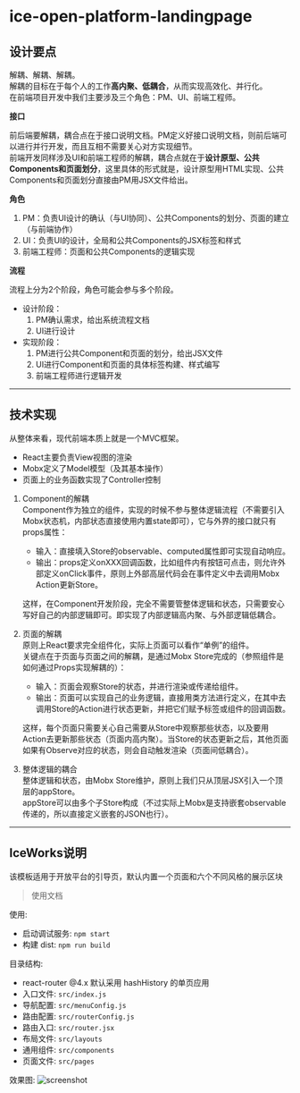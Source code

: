 # ice-open-platform-landingpage

## 设计要点

解耦、解耦、解耦。  
解耦的目标在于每个人的工作**高内聚、低耦合**，从而实现高效化、并行化。  
在前端项目开发中我们主要涉及三个角色：PM、UI、前端工程师。  

**接口**  

前后端要解耦，耦合点在于接口说明文档。PM定义好接口说明文档，则前后端可以进行并行开发，而且互相不需要关心对方实现细节。  
前端开发同样涉及UI和前端工程师的解耦，耦合点就在于**设计原型、公共Components和页面划分**，这里具体的形式就是，设计原型用HTML实现、公共Components和页面划分直接由PM用JSX文件给出。

**角色**  

1. PM：负责UI设计的确认（与UI协同）、公共Components的划分、页面的建立（与前端协作）  
2. UI：负责UI的设计，全局和公共Components的JSX标签和样式  
3. 前端工程师：页面和公共Components的逻辑实现  

**流程**  

流程上分为2个阶段，角色可能会参与多个阶段。  

* 设计阶段：  
    1. PM确认需求，给出系统流程文档  
    2. UI进行设计    
* 实现阶段：  
    1. PM进行公共Component和页面的划分，给出JSX文件  
    2. UI进行Component和页面的具体标签构建、样式编写  
    3. 前端工程师进行逻辑开发  

---
## 技术实现  

从整体来看，现代前端本质上就是一个MVC框架。

* React主要负责View视图的渲染
* Mobx定义了Model模型（及其基本操作）
* 页面上的业务函数实现了Controller控制  

1. Component的解耦  
    Component作为独立的组件，实现的时候不参与整体逻辑流程（不需要引入Mobx状态机，内部状态直接使用内置state即可），它与外界的接口就只有props属性：  

    * 输入：直接填入Store的observable、computed属性即可实现自动响应。  
    * 输出：props定义onXXX回调函数，比如组件内有按钮可点击，则允许外部定义onClick事件，原则上外部高层代码会在事件定义中去调用Mobx Action更新Store。 

    这样，在Component开发阶段，完全不需要管整体逻辑和状态，只需要安心写好自己的内部逻辑即可。即实现了内部逻辑高内聚、与外部逻辑低耦合。  

2. 页面的解耦  
    原则上React要求完全组件化，实际上页面可以看作“单例”的组件。  
    关键点在于页面与页面之间的解耦，是通过Mobx Store完成的（参照组件是如何通过Props实现解耦的）：  

    * 输入：页面会观察Store的状态，并进行渲染或传递给组件。  
    * 输出：页面可以实现自己的业务逻辑，直接用类方法进行定义，在其中去调用Store的Action进行状态更新，并把它们赋予标签或组件的回调函数。  

    这样，每个页面只需要关心自己需要从Store中观察那些状态，以及要用Action去更新那些状态（页面内高内聚）。当Store的状态更新之后，其他页面如果有Observe对应的状态，则会自动触发渲染（页面间低耦合）。

3. 整体逻辑的耦合  
    整体逻辑和状态，由Mobx Store维护，原则上我们只从顶层JSX引入一个顶层的appStore。  
    appStore可以由多个子Store构成（不过实际上Mobx是支持嵌套observable传递的，所以直接定义嵌套的JSON也行）。  

---

## IceWorks说明  

该模板适用于开放平台的引导页，默认内置一个页面和六个不同风格的展示区块

> 使用文档

使用:

* 启动调试服务: `npm start`
* 构建 dist: `npm run build`

目录结构:

* react-router @4.x 默认采用 hashHistory 的单页应用
* 入口文件: `src/index.js`
* 导航配置: `src/menuConfig.js`
* 路由配置: `src/routerConfig.js`
* 路由入口: `src/router.jsx`
* 布局文件: `src/layouts`
* 通用组件: `src/components`
* 页面文件: `src/pages`

效果图:
![screenshot](https://img.alicdn.com/tfs/TB1F3SAuGmWBuNjy1XaXXXCbXXa-2840-1596.png)
